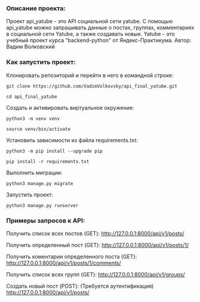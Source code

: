 ### Описание проекта:

Проект api_yatube - это API социальной сети yatube.
С помощью api_yatube можно запрашивать данные о постах, группах, комментариях в социальной сети Yatube,
а также создавать новые.
Yatube - это учебный проект курса "backend-python" от Яндекс-Практикума. 
Автор: Вадим Волковский

### Как запустить проект:

Клонировать репозиторий и перейти в него в командной строке:

```
git clone https://github.com/VadimVolkovsky/api_final_yatube.git
```

```
cd api_final_yatube
```

Cоздать и активировать виртуальное окружение:

```
python3 -m venv venv
```

```
source venv/bin/activate
```

Установить зависимости из файла requirements.txt:

```
python3 -m pip install --upgrade pip
```

```
pip install -r requirements.txt
```

Выполнить миграции:

```
python3 manage.py migrate
```

Запустить проект:

```
python3 manage.py runserver
```

### Примеры запросов к API:

Получить список всех постов (GET):
http://127.0.0.1:8000/api/v1/posts/

Получить определенный пост (GET):
http://127.0.0.1:8000/api/v1/posts/1/

Получить коментарии определенного поста (GET):
http://127.0.0.1:8000/api/v1/posts/1/comments/

Получить список всех групп (GET):
http://127.0.0.1:8000/api/v1/groups/

Создать новый пост (POST):
(Требуется аутентификация)
http://127.0.0.1:8000/api/v1/posts/

